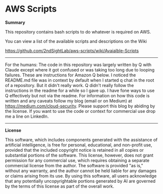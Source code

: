# AWS Scripts

__Summary__

This repository contains bash scripts to do whatever is required on AWS. 

You can view a list of the available scripts and descriptions on the Wiki

https://github.com/2ndSightLab/aws-scripts/wiki/Avaialble-Scripts

_______________
For the humans: The code in this repository was largely written by Q with Claude except where it got confused or was taking too long due to looping failures. These are instructions for Amazon Q below. I noticed the README.md file was in context by default when I started q chat in the root of a repository. But it didn't really work. Q didn't really follow the instructions in the readme for a while so I gave up. I have fone ways to use Q effectively but not via the readme. For information on how this code is written and any caveats follow my blog (email or on Medium) at https://medium.com/cloud-security. Please support this blog by abiding by the license. If you want to use the code or context for commercial use drop me a line on LinkedIn.
______________


__License__

This software, which includes components generated with the assistance of artificial intelligence, is free for personal, educational, and non-profit use, provided that the included copyright notice is retained in all copies or substantial portions of the software. This license, however, does not grant permission for any commercial use, which requires obtaining a separate commercial license from the author. The software is provided "as is," without any warranty, and the author cannot be held liable for any damages or claims arising from its use. By using this software, all users acknowledge that any potentially uncopyrightable portions generated by AI are governed by the terms of this license as part of the overall work.



